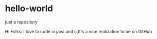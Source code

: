 # hello-world
just a repository


Hi Folks:
      I love to code in java and c,It's a nice realization to be on GitHub
